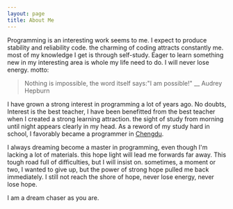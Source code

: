 ```yaml
---
layout: page
title: About Me
---
```

Programming is an interesting work seems to me. I expect to produce stability and reliability code. the charming of coding attracts constantly me. most of my knowledge I get is through self-study. Eager to learn something new in my interesting area is whole my life need to do. I will never lose energy.
motto:

>Nothing is impossible, the word itself says:"I am possible!" __ Audrey Hepburn

I have grown a strong interest in programming a lot of years ago. No doubts, Interest is the best teacher, I have been benefitted from the best teacher when I created a strong learning attraction. the sight of study from morning until night appears clearly in my head. As a reword of my study hard in school, I favorably became a programmer in [Chengdu][1]. 

I always dreaming become a master in programming, even though I'm lacking a lot of materials. this hope light will lead me forwards far away. This tough road full of difficulties, but I will insist on. sometimes, a moment or two, I wanted to give up, but the power of strong hope pulled me back immediately. I still not reach the shore of hope, never lose energy, never lose hope.

I am a dream chaser as you are.

[1]: https://en.wikipedia.org/wiki/Chengdu